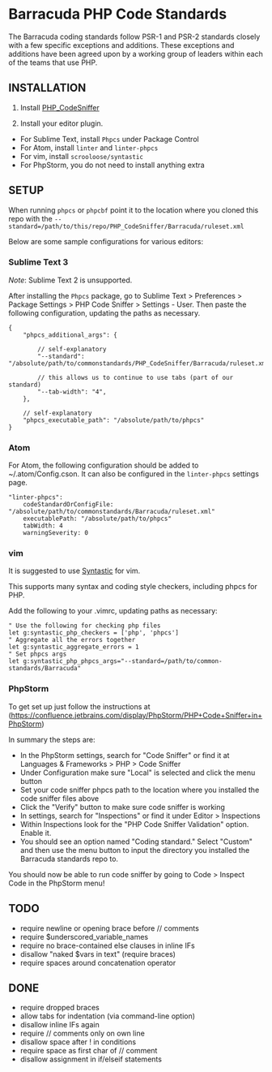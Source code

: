 Barracuda PHP Code Standards
============================

The Barracuda coding standards follow PSR-1 and PSR-2 standards closely with a few specific exceptions and additions.  These exceptions and additions have been agreed upon by a working group of leaders within each of the teams that use PHP.

INSTALLATION
------------

1. Install [PHP_CodeSniffer](https://github.com/squizlabs/PHP_CodeSniffer#installation)

2. Install your editor plugin.
 - For Sublime Text, install `Phpcs` under Package Control
 - For Atom, install `linter` and `linter-phpcs`
 - For vim, install `scrooloose/syntastic`
 - For PhpStorm, you do not need to install anything extra

SETUP
-----

When running `phpcs` or `phpcbf` point it to the location where you cloned this repo with the `--standard=/path/to/this/repo/PHP_CodeSniffer/Barracuda/ruleset.xml`

Below are some sample configurations for various editors:

### Sublime Text 3

*Note*: Sublime Text 2 is unsupported.

After installing the `Phpcs` package, go to Sublime Text > Preferences > Package Settings > PHP Code Sniffer > Settings - User. Then paste the following configuration, updating the paths as necessary.

	{
		"phpcs_additional_args": {

		 	// self-explanatory
			"--standard": "/absolute/path/to/commonstandards/PHP_CodeSniffer/Barracuda/ruleset.xml",

			// this allows us to continue to use tabs (part of our standard)
			"--tab-width": "4",
		},

		// self-explanatory
		"phpcs_executable_path": "/absolute/path/to/phpcs"
	}

### Atom

For Atom, the following configuration should be added to ~/.atom/Config.cson. It can also be configured in the `linter-phpcs` settings page.

	"linter-phpcs":
	    codeStandardOrConfigFile: "/absolute/path/to/commonstandards/Barracuda/ruleset.xml"
	    executablePath: "/absolute/path/to/phpcs"
	    tabWidth: 4
	    warningSeverity: 0

### vim

It is suggested to use [Syntastic](https://github.com/scrooloose/syntastic) for vim.

This supports many syntax and coding style checkers, including phpcs for PHP.

Add the following to your .vimrc, updating paths as necessary:

	" Use the following for checking php files
	let g:syntastic_php_checkers = ['php', 'phpcs']
	" Aggregate all the errors together
	let g:syntastic_aggregate_errors = 1
	" Set phpcs args
	let g:syntastic_php_phpcs_args="--standard=/path/to/common-standards/Barracuda"

### PhpStorm

To get set up just follow the instructions at (https://confluence.jetbrains.com/display/PhpStorm/PHP+Code+Sniffer+in+PhpStorm)

In summary the steps are:
- In the PhpStorm settings, search for "Code Sniffer" or find it at Languages & Frameworks > PHP > Code Sniffer
- Under Configuration make sure "Local" is selected and click the menu button
- Set your code sniffer phpcs path to the location where you installed the code sniffer files above
- Click the "Verify" button to make sure code sniffer is working
- In settings, search for "Inspections" or find it under Editor > Inspections
- Within Inspections look for the "PHP Code Sniffer Validation" option. Enable it.
- You should see an option named "Coding standard." Select "Custom" and then use the menu button to input the directory you installed the Barracuda standards repo to.

You should now be able to run code sniffer by going to Code > Inspect Code in the PhpStorm menu!

TODO
----
- require newline or opening brace before // comments
- require $underscored_variable_names
- require no brace-contained else clauses in inline IFs
- disallow "naked $vars in text" (require braces)
- require spaces around concatenation operator

DONE
----
- require dropped braces
- allow tabs for indentation (via command-line option)
- disallow inline IFs again
- require // comments only on own line
- disallow space after ! in conditions
- require space as first char of // comment
- disallow assignment in if/elseif statements

